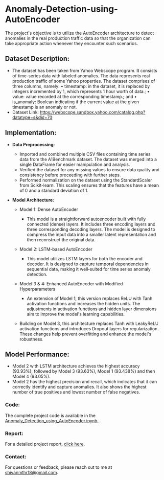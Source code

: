 # Anomaly-Detection-using-AutoEncoder

The project's objective is to utilize the AutoEncoder architecture to detect anomalies in the real production traffic data so that the organization can take appropriate action whenever they encounter such scenarios. 

## Dataset Description:

- The dataset has been taken from Yahoo Webscope program. It consists of time-series data with labeled anomalies. The data represents real production traffic of some Yahoo properties. The dataset comprises of three columns, namely:
  • timestamp: in the dataset, it is replaced by integers incremented by 1, which represents 1 hour worth of data.;
  • value: value recorded at the corresponding timestamp.; and
  • is_anomaly: Boolean indicating if the current value at the given timestamp is an anomaly or not.
- Dataset Link: https://webscope.sandbox.yahoo.com/catalog.php?datatype=s&did=70

## Implementation:

- **Data Preprocessing:**
  - Imported and combined multiple CSV files containing time series data from the A1Benchmark dataset. The dataset was merged into a single DataFrame for easier manipulation and analysis.
  - Verified the dataset for any missing values to ensure data quality and consistency before proceeding with further steps.
  - Performed normalization on the dataset using the StandardScaler from Scikit-learn. This scaling ensures that the features have a mean of 0 and a standard deviation of 1. 

- **Model Architecture:**

  - Model 1: Dense AutoEncoder

    - This model is a straightforward autoencoder built with fully connected (dense) layers. It includes three encoding layers and three corresponding decoding layers. The model is designed to compress the input data into a smaller latent representation and then reconstruct the original data.

  - Model 2: LSTM-based AutoEncoder

    -  This model utilizes LSTM layers for both the encoder and decoder. It is designed to capture temporal dependencies in sequential data, making it well-suited for time series anomaly detection.

  - Model 3 & 4: Enhanced AutoEncoder with Modified Hyperparameters
    - An extension of Model 1, this version replaces ReLU with Tanh activation functions and increases the hidden units. The adjustments in activation functions and hidden layer dimensions aim to improve the model's learning capabilities. 
   
   - Building on Model 3, this architecture replaces Tanh with LeakyReLU activation functions and introduces Dropout layers for regularization. These changes help prevent overfitting and enhance the model's robustness. 

## Model Performance:
- Model 2 with LSTM architecture achieves the highest accuracy (93.93%), followed by Model 3 (93.63%), Model 1 (93.438%) and then Model 4 (93.05%).
- Model 2 has the highest precision and recall, which indicates that it can correctly identify and capture anomalies. It also shows the highest number of true positives and lowest number of false negatives.


### Code:

The complete project code is available in the <a href = "https://github.com/ShivanMathur/Anomaly-Detection-using-AutoEncoder/blob/main/Anomaly_Detection_using_AutoEncoder.ipynb"> Anomaly_Detection_using_AutoEncoder.ipynb </a>.

### Report:

For a detailed project report, <a href = "https://github.com/ShivanMathur/Anomaly-Detection-using-AutoEncoder/blob/main/report.pdf" > click here</a>.

### Contact:
For questions or feedback, please reach out to me at [shivanmthr18@gmail.com](mailto:shivanmthr18@gmail.com).
